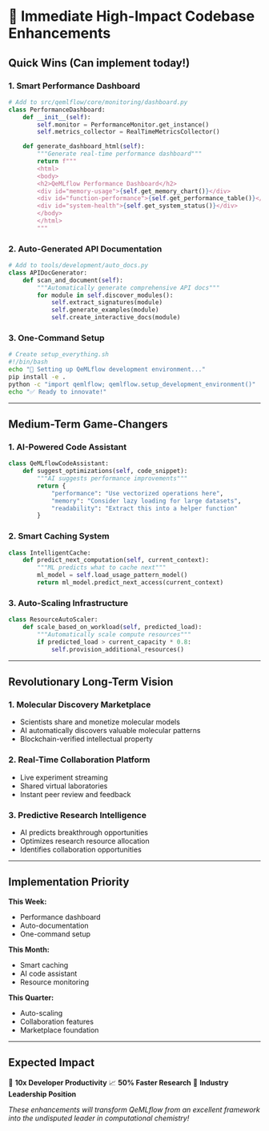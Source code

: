 # 🎯 Immediate High-Impact Codebase Enhancements

## Quick Wins (Can implement today!)

### 1. **Smart Performance Dashboard**
```python
# Add to src/qemlflow/core/monitoring/dashboard.py
class PerformanceDashboard:
    def __init__(self):
        self.monitor = PerformanceMonitor.get_instance()
        self.metrics_collector = RealTimeMetricsCollector()

    def generate_dashboard_html(self):
        """Generate real-time performance dashboard"""
        return f"""
        <html>
        <body>
        <h2>QeMLflow Performance Dashboard</h2>
        <div id="memory-usage">{self.get_memory_chart()}</div>
        <div id="function-performance">{self.get_performance_table()}</div>
        <div id="system-health">{self.get_system_status()}</div>
        </body>
        </html>
        """
```

### 2. **Auto-Generated API Documentation**
```python
# Add to tools/development/auto_docs.py
class APIDocGenerator:
    def scan_and_document(self):
        """Automatically generate comprehensive API docs"""
        for module in self.discover_modules():
            self.extract_signatures(module)
            self.generate_examples(module)
            self.create_interactive_docs(module)
```

### 3. **One-Command Setup**
```bash
# Create setup_everything.sh
#!/bin/bash
echo "🚀 Setting up QeMLflow development environment..."
pip install -e .
python -c "import qemlflow; qemlflow.setup_development_environment()"
echo "✅ Ready to innovate!"
```

---

## Medium-Term Game-Changers

### 1. **AI-Powered Code Assistant**
```python
class QeMLflowCodeAssistant:
    def suggest_optimizations(self, code_snippet):
        """AI suggests performance improvements"""
        return {
            "performance": "Use vectorized operations here",
            "memory": "Consider lazy loading for large datasets",
            "readability": "Extract this into a helper function"
        }
```

### 2. **Smart Caching System**
```python
class IntelligentCache:
    def predict_next_computation(self, current_context):
        """ML predicts what to cache next"""
        ml_model = self.load_usage_pattern_model()
        return ml_model.predict_next_access(current_context)
```

### 3. **Auto-Scaling Infrastructure**
```python
class ResourceAutoScaler:
    def scale_based_on_workload(self, predicted_load):
        """Automatically scale compute resources"""
        if predicted_load > current_capacity * 0.8:
            self.provision_additional_resources()
```

---

## Revolutionary Long-Term Vision

### 1. **Molecular Discovery Marketplace**
- Scientists share and monetize molecular models
- AI automatically discovers valuable molecular patterns
- Blockchain-verified intellectual property

### 2. **Real-Time Collaboration Platform**
- Live experiment streaming
- Shared virtual laboratories
- Instant peer review and feedback

### 3. **Predictive Research Intelligence**
- AI predicts breakthrough opportunities
- Optimizes research resource allocation
- Identifies collaboration opportunities

---

## Implementation Priority

**This Week:**
- Performance dashboard
- Auto-documentation
- One-command setup

**This Month:**
- Smart caching
- AI code assistant
- Resource monitoring

**This Quarter:**
- Auto-scaling
- Collaboration features
- Marketplace foundation

---

## Expected Impact

🚀 **10x Developer Productivity**
📈 **50% Faster Research**
🌟 **Industry Leadership Position**

*These enhancements will transform QeMLflow from an excellent framework into the undisputed leader in computational chemistry!*

